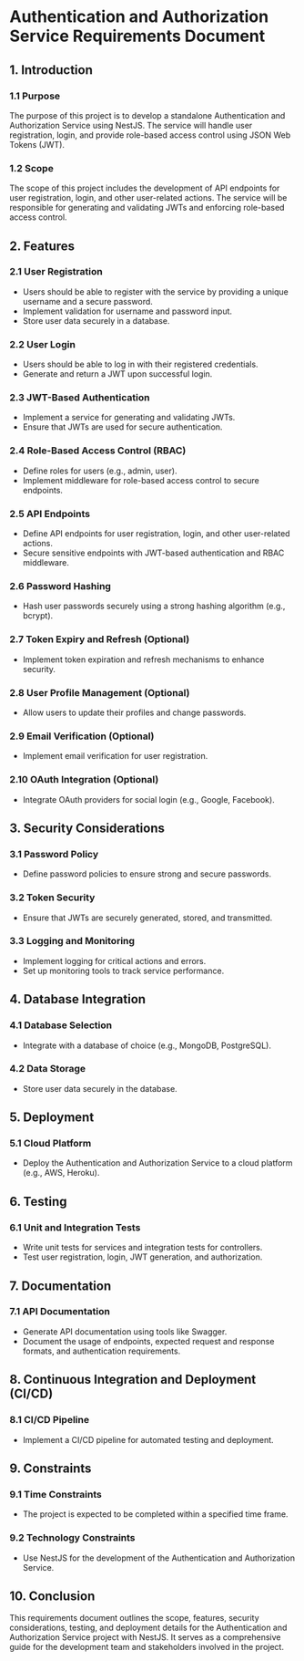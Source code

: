 # Authentication and Authorization Service Requirements Document

## 1. Introduction

### 1.1 Purpose

The purpose of this project is to develop a standalone Authentication and Authorization Service using NestJS. The service will handle user registration, login, and provide role-based access control using JSON Web Tokens (JWT).

### 1.2 Scope

The scope of this project includes the development of API endpoints for user registration, login, and other user-related actions. The service will be responsible for generating and validating JWTs and enforcing role-based access control.

## 2. Features

### 2.1 User Registration

- Users should be able to register with the service by providing a unique username and a secure password.
- Implement validation for username and password input.
- Store user data securely in a database.

### 2.2 User Login

- Users should be able to log in with their registered credentials.
- Generate and return a JWT upon successful login.

### 2.3 JWT-Based Authentication

- Implement a service for generating and validating JWTs.
- Ensure that JWTs are used for secure authentication.

### 2.4 Role-Based Access Control (RBAC)

- Define roles for users (e.g., admin, user).
- Implement middleware for role-based access control to secure endpoints.

### 2.5 API Endpoints

- Define API endpoints for user registration, login, and other user-related actions.
- Secure sensitive endpoints with JWT-based authentication and RBAC middleware.

### 2.6 Password Hashing

- Hash user passwords securely using a strong hashing algorithm (e.g., bcrypt).

### 2.7 Token Expiry and Refresh (Optional)

- Implement token expiration and refresh mechanisms to enhance security.

### 2.8 User Profile Management (Optional)

- Allow users to update their profiles and change passwords.

### 2.9 Email Verification (Optional)

- Implement email verification for user registration.

### 2.10 OAuth Integration (Optional)

- Integrate OAuth providers for social login (e.g., Google, Facebook).

## 3. Security Considerations

### 3.1 Password Policy

- Define password policies to ensure strong and secure passwords.

### 3.2 Token Security

- Ensure that JWTs are securely generated, stored, and transmitted.

### 3.3 Logging and Monitoring

- Implement logging for critical actions and errors.
- Set up monitoring tools to track service performance.

## 4. Database Integration

### 4.1 Database Selection

- Integrate with a database of choice (e.g., MongoDB, PostgreSQL).

### 4.2 Data Storage

- Store user data securely in the database.

## 5. Deployment

### 5.1 Cloud Platform

- Deploy the Authentication and Authorization Service to a cloud platform (e.g., AWS, Heroku).

## 6. Testing

### 6.1 Unit and Integration Tests

- Write unit tests for services and integration tests for controllers.
- Test user registration, login, JWT generation, and authorization.

## 7. Documentation

### 7.1 API Documentation

- Generate API documentation using tools like Swagger.
- Document the usage of endpoints, expected request and response formats, and authentication requirements.

## 8. Continuous Integration and Deployment (CI/CD)

### 8.1 CI/CD Pipeline

- Implement a CI/CD pipeline for automated testing and deployment.

## 9. Constraints

### 9.1 Time Constraints

- The project is expected to be completed within a specified time frame.

### 9.2 Technology Constraints

- Use NestJS for the development of the Authentication and Authorization Service.

## 10. Conclusion

This requirements document outlines the scope, features, security considerations, testing, and deployment details for the Authentication and Authorization Service project with NestJS. It serves as a comprehensive guide for the development team and stakeholders involved in the project.